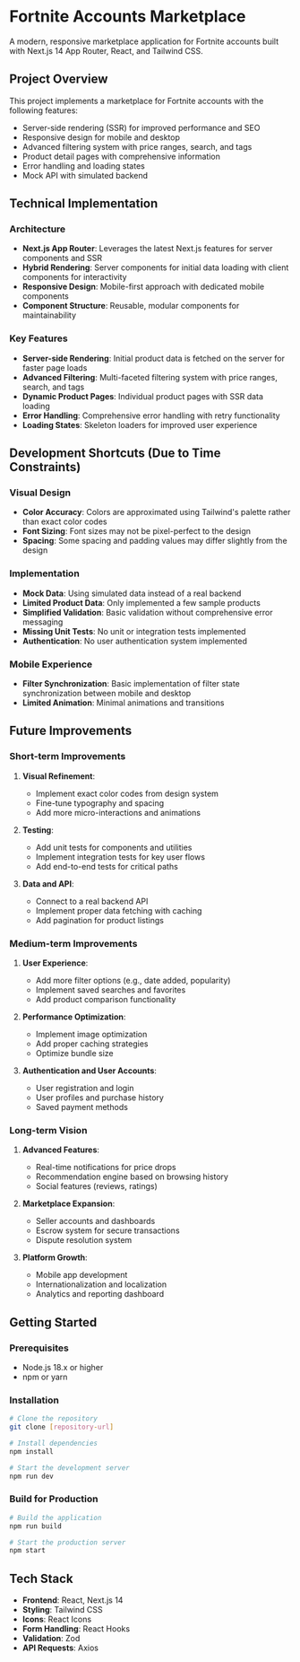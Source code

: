 # Fortnite Accounts Marketplace

A modern, responsive marketplace application for Fortnite accounts built with Next.js 14 App Router, React, and Tailwind CSS.

## Project Overview

This project implements a marketplace for Fortnite accounts with the following features:
- Server-side rendering (SSR) for improved performance and SEO
- Responsive design for mobile and desktop
- Advanced filtering system with price ranges, search, and tags
- Product detail pages with comprehensive information
- Error handling and loading states
- Mock API with simulated backend

## Technical Implementation

### Architecture
- **Next.js App Router**: Leverages the latest Next.js features for server components and SSR
- **Hybrid Rendering**: Server components for initial data loading with client components for interactivity
- **Responsive Design**: Mobile-first approach with dedicated mobile components
- **Component Structure**: Reusable, modular components for maintainability

### Key Features
- **Server-side Rendering**: Initial product data is fetched on the server for faster page loads
- **Advanced Filtering**: Multi-faceted filtering system with price ranges, search, and tags
- **Dynamic Product Pages**: Individual product pages with SSR data loading
- **Error Handling**: Comprehensive error handling with retry functionality
- **Loading States**: Skeleton loaders for improved user experience

## Development Shortcuts (Due to Time Constraints)

### Visual Design
- **Color Accuracy**: Colors are approximated using Tailwind's palette rather than exact color codes
- **Font Sizing**: Font sizes may not be pixel-perfect to the design
- **Spacing**: Some spacing and padding values may differ slightly from the design

### Implementation
- **Mock Data**: Using simulated data instead of a real backend
- **Limited Product Data**: Only implemented a few sample products
- **Simplified Validation**: Basic validation without comprehensive error messaging
- **Missing Unit Tests**: No unit or integration tests implemented
- **Authentication**: No user authentication system implemented

### Mobile Experience
- **Filter Synchronization**: Basic implementation of filter state synchronization between mobile and desktop
- **Limited Animation**: Minimal animations and transitions

## Future Improvements

### Short-term Improvements
1. **Visual Refinement**:
   - Implement exact color codes from design system
   - Fine-tune typography and spacing
   - Add more micro-interactions and animations

2. **Testing**:
   - Add unit tests for components and utilities
   - Implement integration tests for key user flows
   - Add end-to-end tests for critical paths

3. **Data and API**:
   - Connect to a real backend API
   - Implement proper data fetching with caching
   - Add pagination for product listings

### Medium-term Improvements
1. **User Experience**:
   - Add more filter options (e.g., date added, popularity)
   - Implement saved searches and favorites
   - Add product comparison functionality

2. **Performance Optimization**:
   - Implement image optimization
   - Add proper caching strategies
   - Optimize bundle size

3. **Authentication and User Accounts**:
   - User registration and login
   - User profiles and purchase history
   - Saved payment methods

### Long-term Vision
1. **Advanced Features**:
   - Real-time notifications for price drops
   - Recommendation engine based on browsing history
   - Social features (reviews, ratings)

2. **Marketplace Expansion**:
   - Seller accounts and dashboards
   - Escrow system for secure transactions
   - Dispute resolution system

3. **Platform Growth**:
   - Mobile app development
   - Internationalization and localization
   - Analytics and reporting dashboard

## Getting Started

### Prerequisites
- Node.js 18.x or higher
- npm or yarn

### Installation
```bash
# Clone the repository
git clone [repository-url]

# Install dependencies
npm install

# Start the development server
npm run dev
```

### Build for Production
```bash
# Build the application
npm run build

# Start the production server
npm start
```

## Tech Stack
- **Frontend**: React, Next.js 14
- **Styling**: Tailwind CSS
- **Icons**: React Icons
- **Form Handling**: React Hooks
- **Validation**: Zod
- **API Requests**: Axios

